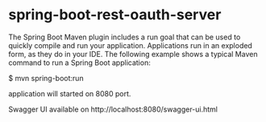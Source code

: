 # spring-boot-rest-oauth-server

The Spring Boot Maven plugin includes a run goal that can be used to quickly compile and run your application. Applications run in an exploded form, as they do in your IDE. The following example shows a typical Maven command to run a Spring Boot application:

$ mvn spring-boot:run

application will started on 8080 port.

Swagger UI available on http://localhost:8080/swagger-ui.html